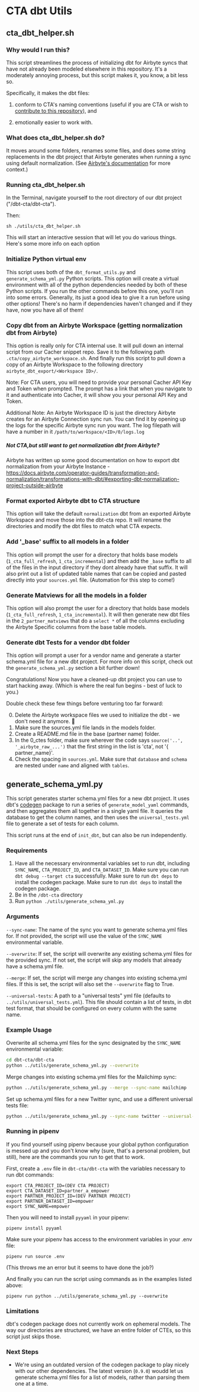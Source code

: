 # CTA dbt Utils

## cta_dbt_helper.sh

### Why would I run this?

This script streamlines the process of initializing dbt for Airbyte syncs that have not already been modeled elsewhere in this repository. It's a moderately annoying process, but this script makes it, you know, a bit less so.

Specifically, it makes the dbt files:

1) conform to CTA's naming conventions (useful if you are CTA or wish to [contribute to this repository](https://github.com/community-tech-alliance/dbt-cta/blob/main/CONTRIBUTING.md)), and

2) emotionally easier to work with.

### What does cta_dbt_helper.sh do?

It moves around some folders, renames some files, and does some string replacements in the dbt project that Airbyte generates when running a sync using default normalization. (See [Airbyte's documentation](https://docs.airbyte.com/operator-guides/transformation-and-normalization/transformations-with-dbt/) for more context.)

### Running cta_dbt_helper.sh

In the Terminal, navigate yourself to the root directory of our dbt project
("/dbt-cta/dbt-cta").

Then:

```
sh ./utils/cta_dbt_helper.sh
```

This will start an interactive session that will let you do various things. Here's some more info on each option

### Initialize Python virtual env
This script uses both of the `dbt_format_utils.py` and `generate_schema_yml.py` Python scripts. This option will create a virtual environment with all of the python dependencies needed by both of these Python scripts. If you run the other commands before this one, you'll run into some errors. Generally, its just a good idea to give it a run before using other options! There's no harm if dependencies haven't changed and if they have, now you have all of them!

### Copy dbt from an Airbyte Workspace (getting normalization dbt from Airbyte)
This option is really only for CTA internal use. It will pull down an internal script from our Cacher snippet repo. Save it to the following path `.cta/copy_airbyte_workspace.sh`. And finally run this script to pull down a copy of an Airbyte Workspace to the following directory `airbyte_dbt_export/<Workspace ID>/`. 

Note: For CTA users, you will need to provide your personal Cacher API Key and Token when prompted. The prompt has a link that when you navigate to it and authenticate into Cacher, it will show you your personal API Key and Token. 

Additional Note: An Airbyte Workspace ID is just the directory Airbyte creates for an Airbyte Connection sync run. You can find it by opening up the logs for the specific Airbyte sync run you want. The log filepath will have a number in it `/path/to/workspace/<ID>/0/logs.log`

##### Not CTA,but still want to get normalization dbt from Airbyte?
Airbyte has written up some good documentation on how to export dbt normalization from your Airbyte Instance - https://docs.airbyte.com/operator-guides/transformation-and-normalization/transformations-with-dbt/#exporting-dbt-normalization-project-outside-airbyte

### Format exported Airbyte dbt to CTA structure
This option will take the default `normalization` dbt from an exported Airbyte Workspace and move those into the dbt-cta repo. It will rename the directories and modify the dbt files to match what CTA expects.

### Add '_base' suffix to all models in a folder
This option will prompt the user for a directory that holds base models (`1_cta_full_refresh`, `1_cta_incremental`) and then add the `_base` suffix to all of the files in the input directory if they dont already have that suffix. It will also print out a list of updated table names that can be copied and pasted directly into your `sources.yml` file. (Automation for this step to come!)

### Generate Matviews for all the models in a folder
This option will also prompt the user for a directory that holds base models (`1_cta_full_refresh`, `1_cta_incremental`). It will then generate new dbt files in the `2_partner_matviews` that do a `select *` of all the columns excluding the Airbyte Specific columns from the base table models.

### Generate dbt Tests for a vendor dbt folder
This option will prompt a user for a vendor name and generate a starter schema.yml file for a new dbt project. For more info on this script, check out the `generate_schema_yml.py` section a bit further down!

Congratulations! Now you have a cleaned-up dbt project you can use to start hacking away. (Which is where the real fun begins - best of luck to you.)

Double check these few things before venturing too far forward:

0. Delete the Airbyte workspace files we used to initialize the dbt - we don't need it anymore. :wave:
1. Make sure the sources.yml file lands in the models folder.
2. Create a README.md file in the base (partner name) folder.
3. In the 0_ctes folder, make sure wherever the code says `source('..', '_airbyte_raw_...')` that the first string in the list is 'cta', not '{​partner_name}'.
4. Check the spacing in `sources.yml`. Make sure that `database` and `schema` are nested under `name` and aligned with `tables`.


## generate_schema_yml.py
This script generates starter schema.yml files for a new dbt project. It uses dbt's
[codegen](https://github.com/dbt-labs/dbt-codegen) package to run a series of 
`generate_model_yaml` commands, and then aggregates them all together in a single
yaml file. It queries the database to get the column names, and then uses the
`universal_tests.yml` file to generate a set of tests for each column.

This script runs at the end of `init_dbt`, but can also be run independently.

### Requirements
1. Have all the necessary environmental variables set to run dbt, including `SYNC_NAME`,
`CTA_PROJECT_ID`, and `CTA_DATASET_ID`. Make sure you can run `dbt debug --target cta`
successfully. Make sure to run `dbt deps` to install the codegen package.
 Make sure to run `dbt deps` to install the codegen package.
2. Be in the `/dbt-cta` directory
3. Run `python ./utils/generate_schema_yml.py`

### Arguments
`--sync-name`: The name of the sync you want to generate schema.yml files for.
 If not provided, the script will use the value of the `SYNC_NAME` environmental variable.

`--overwrite`: If set, the script will overwrite any existing schema.yml files
 for the provided sync. If not set, the script will skip any models that already have
 a schema.yml file.

`--merge`: If set, the script will merge any changes into existing schema.yml
 files. If this is set, the script will also set the `--overwrite` flag to True.

`--universal-tests`: A path to a "universal tests" yml file (defaults to
`../utils/universal_tests.yml`). This file should contain a list of tests, in dbt test
format, that should be configured on every column with the same name.

### Example Usage

Overwrite all schema.yml files for the sync designated by the `SYNC_NAME` environmental variable:
```bash
cd dbt-cta/dbt-cta
python ../utils/generate_schema_yml.py --overwrite
```

Merge changes into existing schema.yml files for the Mailchimp sync:
```bash
python ../utils/generate_schema_yml.py --merge --sync-name mailchimp
```

Set up schema.yml files for a new Twitter sync, and use a different universal tests file:
```bash
python ../utils/generate_schema_yml.py --sync-name twitter --universal-tests ../utils/twitter_universal_tests.yml
```

### Running in pipenv

If you find yourself using pipenv because your global python configuration is messed up and you don't know why (sure, that's a personal problem, but still), here are the commands you run to get that to work.

First, create a `.env` file in `dbt-cta/dbt-cta` with the variables necessary to run dbt commands:

```
export CTA_PROJECT_ID=(DEV CTA PROJECT)
export CTA_DATASET_ID=partner_a_empower
export PARTNER_PROJECT_ID=(DEV PARTNER PROJECT)
export PARTNER_DATASET_ID=empower
export SYNC_NAME=empower
```

Then you will need to install `pyyaml` in your pipenv:

```
pipenv install pyyaml
```

Make sure your pipenv has access to the environment variables in your .env file:

```
pipenv run source .env
```

(This throws me an error but it seems to have done the job?)

And finally you can run the script using commands as in the examples listed above:

```
pipenv run python ../utils/generate_schema_yml.py --overwrite
```

### Limitations
dbt's codegen package does not currently work on ephemeral models. The way our
directories are structured, we have an entire folder of CTEs, so this script just skips
those.

### Next Steps
 - We're using an outdated version of the codegen package to play nicely with our other
 dependencies. The latest version (`0.9.0`) woudd let us generate schema.yml files for
 a list of models, rather than parsing them one at a time.
